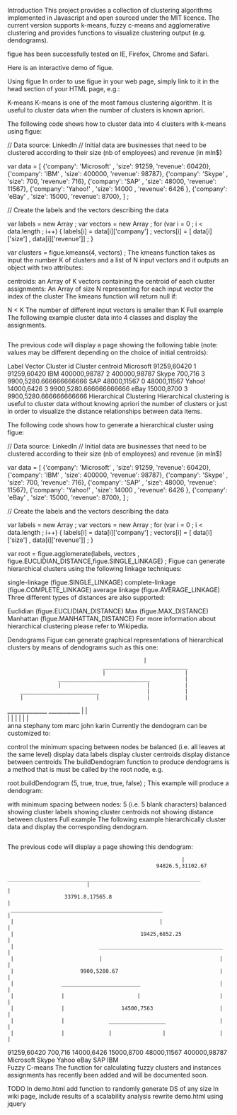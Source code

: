 Introduction
This project provides a collection of clustering algorithms implemented in Javascript and open sourced under the MIT licence. The current version supports k-means, fuzzy c-means and agglomerative clustering and provides functions to visualize clustering output (e.g. dendograms).

figue has been successfully tested on IE, Firefox, Chrome and Safari.

Here is an interactive demo of figue.

Using figue
In order to use figue in your web page, simply link to it in the head section of your HTML page, e.g.:

<head>

<script type="text/javascript" src="figue.js"></script>

</head>
K-means
K-means is one of the most famous clustering algorithm. It is useful to cluster data when the number of clusters is known apriori.

The following code shows how to cluster data into 4 clusters with k-means using figue:

  // Data source: LinkedIn
  // Initial data are businesses that need to be clustered according to their size (nb of employees) and revenue (in mln$)

  var data = [ 
      {'company': 'Microsoft' , 'size': 91259, 'revenue': 60420},
      {'company': 'IBM' , 'size': 400000, 'revenue': 98787},
      {'company': 'Skype' , 'size': 700, 'revenue': 716},
      {'company': 'SAP' , 'size': 48000, 'revenue': 11567},
      {'company': 'Yahoo!' , 'size': 14000 , 'revenue': 6426 },
      {'company': 'eBay' , 'size': 15000, 'revenue': 8700},
   ] ;

  // Create the labels and the vectors describing the data

  var labels = new Array ;
  var vectors = new Array ;
  for (var i = 0 ; i < data.length ; i++) {
      labels[i] = data[i]['company'] ;
      vectors[i] = [ data[i]['size'] , data[i]['revenue']] ;
  }


  var clusters = figue.kmeans(4, vectors) ;
The kmeans function takes as input the number K of clusters and a list of N input vectors and it outputs an object with two attributes:

centroids: an Array of K vectors containing the centroid of each cluster
assignments: An Array of size N representing for each input vector the index of the cluster
The kmeans function will return null if:

N < K
The number of different input vectors is smaller than K
Full example
The following example cluster data into 4 classes and display the assignments.

<html>
<head>

<script type="text/javascript" src="figue.js"></script>

<script type="text/javascript">

function load() {

  // Data source: LinkedIn
  // Initial data are businesses that need to be clustered according to their size (nb of employees) and revenue (in mln$)

  var data = [ 
      {'company': 'Microsoft' , 'size': 91259, 'revenue': 60420},
      {'company': 'IBM' , 'size': 400000, 'revenue': 98787},
      {'company': 'Skype' , 'size': 700, 'revenue': 716},
      {'company': 'SAP' , 'size': 48000, 'revenue': 11567},
      {'company': 'Yahoo!' , 'size': 14000 , 'revenue': 6426 },
      {'company': 'eBay' , 'size': 15000, 'revenue': 8700},
   ] ;

  // Create the labels and the vectors describing the data

  var labels = new Array ;
  var vectors = new Array ;
  for (var i = 0 ; i < data.length ; i++) {
      labels[i] = data[i]['company'] ;
      vectors[i] = [ data[i]['size'] , data[i]['revenue']] ;
  }

  var clusters = figue.kmeans(4, vectors) ;

  var txt ;
  if (clusters) {
    txt = "<table border='1'>" ;
    txt += "<tr><th>Label</th><th>Vector</th><th>Cluster id</th><th>Cluster centroid</th</tr>";

    for (var i = 0 ; i < vectors.length ; i++) {
      var index = clusters.assignments[i] ;
      txt += "<tr><td>" + labels[i] + "</td><td>" + vectors[i] + "</td><td>" + index + "</td><td>" + clusters.centroids[index] + "</td></tr>";
    }
    txt += "</table>"
  } else 
    txt = "No result (too many clusters/too few different instances (try changing K)" ;
  
  document.getElementById('mypre').innerHTML = txt; 

}

</script>

<body onload="load();">

<pre id="mypre"></pre>

</body>
</html>
The previous code will display a page showing the following table (note: values may be different depending on the choice of initial centroids):

Label	Vector	Cluster id	Cluster centroid
Microsoft	91259,60420	1	91259,60420
IBM	400000,98787	2	400000,98787
Skype	700,716	3	9900,5280.666666666666
SAP	48000,11567	0	48000,11567
Yahoo!	14000,6426	3	9900,5280.666666666666
eBay	15000,8700	3	9900,5280.666666666666
Hierarchical Clustering
Hierarchical clustering is useful to cluster data without knowing apriori the number of clusters or just in order to visualize the distance relationships between data items.

The following code shows how to generate a hierarchical cluster using figue:

  // Data source: LinkedIn
  // Initial data are businesses that need to be clustered according to their size (nb of employees) and revenue (in mln$)

  var data = [ 
      {'company': 'Microsoft' , 'size': 91259, 'revenue': 60420},
      {'company': 'IBM' , 'size': 400000, 'revenue': 98787},
      {'company': 'Skype' , 'size': 700, 'revenue': 716},
      {'company': 'SAP' , 'size': 48000, 'revenue': 11567},
      {'company': 'Yahoo!' , 'size': 14000 , 'revenue': 6426 },
      {'company': 'eBay' , 'size': 15000, 'revenue': 8700},
   ] ;

  // Create the labels and the vectors describing the data

  var labels = new Array ;
  var vectors = new Array ;
  for (var i = 0 ; i < data.length ; i++) {
      labels[i] = data[i]['company'] ;
      vectors[i] = [ data[i]['size'] , data[i]['revenue']] ;
  }


  var root = figue.agglomerate(labels, vectors , figue.EUCLIDIAN_DISTANCE,figue.SINGLE_LINKAGE) ;
Figue can generate hierarchical clusters using the following linkage techniques:

single-linkage (figue.SINGLE_LINKAGE)
complete-linkage (figue.COMPLETE_LINKAGE)
average linkage (figue.AVERAGE_LINKAGE)
Three different types of distances are also supported:

Euclidian (figue.EUCLIDIAN_DISTANCE)
Max (figue.MAX_DISTANCE)
Manhattan (figue.MANHATTAN_DISTANCE)
For more information about hierarchical clustering please refer to Wikipedia.

Dendograms
Figue can generate graphical representations of hierarchical clusters by means of dendograms such as this one:

                                               |               
                                  ___________________________  
                                  |                         |  
                    _____________________________           |  
                    |                           |           |  
        _________________________               |           |  
        |                       |               |           |  
 ______________            ___________          |           |  
 |            |            |         |          |           |  
anna       stephany       tom       marc       john       karin
Currently the dendogram can be customized to:

control the minimum spacing between nodes
be balanced (i.e. all leaves at the same level)
display data labels
display cluster centroids
display distance between centroids
The buildDendogram function to produce dendograms is a method that is must be called by the root node, e.g.

root.buildDendogram (5, true, true, true, false) ;
This example will produce a dendogram:

with minimum spacing between nodes: 5 (i.e. 5 blank characters)
balanced
showing cluster labels
showing cluster centroids
not showing distance between clusters
Full example
The following example hierarchically cluster data and display the corresponding dendogram.

<html>
<head>

<script type="text/javascript" src="figue.js"></script>

<script type="text/javascript">

function load() {

  // Data source: LinkedIn
  // Initial data are businesses that need to be clustered according to their size (nb of employees) and revenue (in mln$)

  var data = [ 
      {'company': 'Microsoft' , 'size': 91259, 'revenue': 60420},
      {'company': 'IBM' , 'size': 400000, 'revenue': 98787},
      {'company': 'Skype' , 'size': 700, 'revenue': 716},
      {'company': 'SAP' , 'size': 48000, 'revenue': 11567},
      {'company': 'Yahoo!' , 'size': 14000 , 'revenue': 6426 },
      {'company': 'eBay' , 'size': 15000, 'revenue': 8700},
   ] ;

  // Create the labels and the vectors describing the data

  var labels = new Array ;
  var vectors = new Array ;
  for (var i = 0 ; i < data.length ; i++) {
      labels[i] = data[i]['company'] ;
      vectors[i] = [ data[i]['size'] , data[i]['revenue']] ;
  }


  var root = figue.agglomerate(labels, vectors , figue.EUCLIDIAN_DISTANCE,figue.SINGLE_LINKAGE) ;

  var dendogram = root.buildDendogram (5, true, true, true, false) ;

  // Render the dendogram in the page (note: pre is handled differently by IE and the rest of the browsers)
  var pre = document.getElementById('mypre') ;
  if( document.all ) { pre.innerText = dendogram ; } else { pre.innerHTML = dendogram ; }
}

</script>

<body onload="load();">

<pre id="mypre"></pre>

</body>
</html>
The previous code will display a page showing this dendogram:

                                                           |                                    
                                                   94826.5,31102.67                             
                             _____________________________________________________________      
                             |                                                           |      
                      33791.8,17565.8                                                    |      
     ________________________________________________                                    |      
     |                                              |                                    |      
     |                                        19425,6852.25                              |      
     |                           _______________________________________                 |      
     |                           |                                     |                 |      
     |                     9900,5280.67                                |                 |      
     |               _________________________                         |                 |      
     |               |                       |                         |                 |      
     |               |                  14500,7563                     |                 |      
     |               |              __________________                 |                 |      
     |               |              |                |                 |                 |      
91259,60420       700,716       14000,6426       15000,8700       48000,11567       400000,98787
 Microsoft         Skype          Yahoo             eBay              SAP               IBM     
Fuzzy C-means
The function for calculating fuzzy clusters and instances assignments has recently been added and will be documented soon.

TODO
In demo.html add function to randomly generate DS of any size
In wiki page, include results of a scalability analysis
rewrite demo.html using jquery
